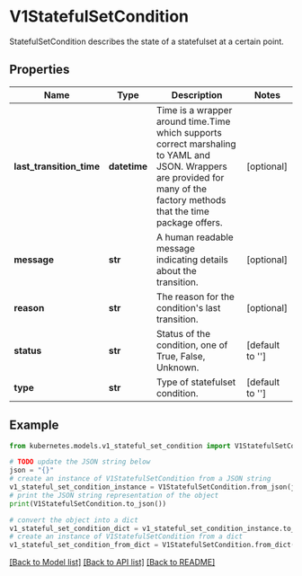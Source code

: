 # V1StatefulSetCondition

StatefulSetCondition describes the state of a statefulset at a certain point.

## Properties

Name | Type | Description | Notes
------------ | ------------- | ------------- | -------------
**last_transition_time** | **datetime** | Time is a wrapper around time.Time which supports correct marshaling to YAML and JSON.  Wrappers are provided for many of the factory methods that the time package offers. | [optional] 
**message** | **str** | A human readable message indicating details about the transition. | [optional] 
**reason** | **str** | The reason for the condition&#39;s last transition. | [optional] 
**status** | **str** | Status of the condition, one of True, False, Unknown. | [default to '']
**type** | **str** | Type of statefulset condition. | [default to '']

## Example

```python
from kubernetes.models.v1_stateful_set_condition import V1StatefulSetCondition

# TODO update the JSON string below
json = "{}"
# create an instance of V1StatefulSetCondition from a JSON string
v1_stateful_set_condition_instance = V1StatefulSetCondition.from_json(json)
# print the JSON string representation of the object
print(V1StatefulSetCondition.to_json())

# convert the object into a dict
v1_stateful_set_condition_dict = v1_stateful_set_condition_instance.to_dict()
# create an instance of V1StatefulSetCondition from a dict
v1_stateful_set_condition_from_dict = V1StatefulSetCondition.from_dict(v1_stateful_set_condition_dict)
```
[[Back to Model list]](../README.md#documentation-for-models) [[Back to API list]](../README.md#documentation-for-api-endpoints) [[Back to README]](../README.md)


